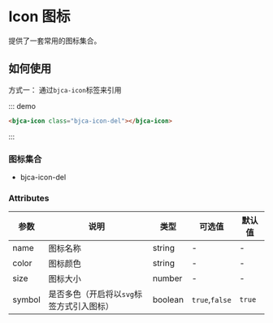 # Icon 图标
<!-- {.md} -->

提供了一套常用的图标集合。

<!-- {.md} -->

## 如何使用
<!-- {.md} -->

方式一：
通过`bjca-icon`标签来引用

::: demo

```html
<bjca-icon class="bjca-icon-del"></bjca-icon>
```

:::

### 图标集合

<ul class="icons-list">
    <li class="icon">
        <div class="icon-item">
            <bjca-icon class="bjca-icon-del"></bjca-icon>
        </div>
        <span class="icon-name">bjca-icon-del</span>
    </li>
</ul>

### Attributes
|    参数      | 说明    | 类型      | 可选值       | 默认值   |
|---------- |-------- |---------- |-------------  |-------- |
| name     | 图标名称  | string  | -          |    -     |
| color    | 图标颜色  | string  | -           |    -    |
| size    | 图标大小  | number  | -           |    -    |
| symbol    | 是否多色（开启将以`svg`标签方式引入图标）  | boolean  | `true`,`false`          |    `true`     |
